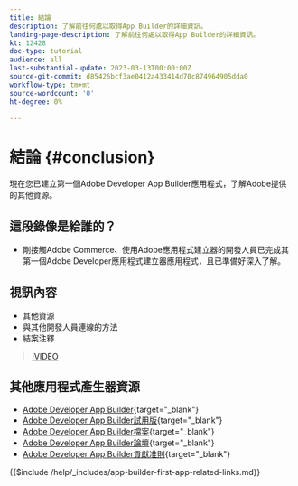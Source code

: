 ```yaml
---
title: 結論
description: 了解前往何處以取得App Builder的詳細資訊。
landing-page-description: 了解前往何處以取得App Builder的詳細資訊。
kt: 12428
doc-type: tutorial
audience: all
last-substantial-update: 2023-03-13T00:00:00Z
source-git-commit: d85426bcf3ae0412a433414d70c874964905dda0
workflow-type: tm+mt
source-wordcount: '0'
ht-degree: 0%

---
```



# 結論 {#conclusion}

現在您已建立第一個Adobe Developer App Builder應用程式，了解Adobe提供的其他資源。

## 這段錄像是給誰的？

* 剛接觸Adobe Commerce、使用Adobe應用程式建立器的開發人員已完成其第一個Adobe Developer應用程式建立器應用程式，且已準備好深入了解。

## 視訊內容

* 其他資源
* 與其他開發人員連線的方法
* 結案注釋

>[!VIDEO](https://video.tv.adobe.com/v/3416741?quality=12&learn=on)

## 其他應用程式產生器資源

* [Adobe Developer App Builder](https://developer.adobe.com/app-builder/){target="_blank"}
* [Adobe Developer App Builder試用版](https://developer.adobe.com/app-builder/trial/){target="_blank"}
* [Adobe Developer App Builder檔案](https://developer.adobe.com/app-builder/docs/overview/){target="_blank"}
* [Adobe Developer App Builder論壇](https://experienceleaguecommunities.adobe.com/t5/project-firefly/ct-p/project-firefly){target="_blank"}
* [Adobe Developer App Builder貢獻准則](https://developer.adobe.com/app-builder/docs/guides/contribution_guides/){target="_blank"}

{{$include /help/_includes/app-builder-first-app-related-links.md}}

